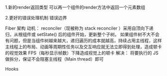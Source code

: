 1.新的render返回类型
可以再一个组件的render方法中返回一个元素数组

2.更好的错误处理机制
错误边界




Fiber 架构
动机：
reconciler（现被称为 stack reconciler ）采用自顶向下递归，从根组件或 setState() 后的组件开始，更新整个子树。
        如果组件树不大不会有问题，但是当组件树越来越大，递归遍历的成本就越高，持续占用主线程，这样主线程上的布局、动画等周期性任务以及交互响应就无法立即得到处理，造成顿卡的视觉效果
FPS（每秒显示帧数）下降造成视觉上的顿卡
解决：
        将要执行的 JS 做拆分，保证不会阻塞主线程（Main thread）即可

Hooks
